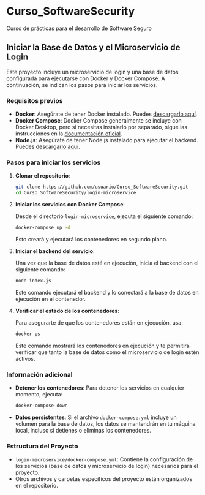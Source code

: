 # Curso_SoftwareSecurity
Curso de prácticas para el desarrollo de Software Seguro

## Iniciar la Base de Datos y el Microservicio de Login

Este proyecto incluye un microservicio de login y una base de datos configurada para ejecutarse con Docker y Docker Compose. A continuación, se indican los pasos para iniciar los servicios.

### Requisitos previos

- **Docker**: Asegúrate de tener Docker instalado. Puedes [descargarlo aquí](https://www.docker.com/get-started).
- **Docker Compose**: Docker Compose generalmente se incluye con Docker Desktop, pero si necesitas instalarlo por separado, sigue las instrucciones en la [documentación oficial](https://docs.docker.com/compose/install/).
- **Node.js**: Asegúrate de tener Node.js instalado para ejecutar el backend. Puedes [descargarlo aquí](https://nodejs.org/).

### Pasos para iniciar los servicios

1. **Clonar el repositorio**:

   ```bash
   git clone https://github.com/usuario/Curso_SoftwareSecurity.git
   cd Curso_SoftwareSecurity/login-microservice
   ```

2. **Iniciar los servicios con Docker Compose**:

   Desde el directorio `login-microservice`, ejecuta el siguiente comando:

   ```bash
   docker-compose up -d
   ```

   Esto creará y ejecutará los contenedores en segundo plano.

3. **Iniciar el backend del servicio**:

   Una vez que la base de datos esté en ejecución, inicia el backend con el siguiente comando:

   ```bash
   node index.js
   ```

   Este comando ejecutará el backend y lo conectará a la base de datos en ejecución en el contenedor.

4. **Verificar el estado de los contenedores**:

   Para asegurarte de que los contenedores están en ejecución, usa:

   ```bash
   docker ps
   ```

   Este comando mostrará los contenedores en ejecución y te permitirá verificar que tanto la base de datos como el microservicio de login estén activos.

### Información adicional

- **Detener los contenedores**: Para detener los servicios en cualquier momento, ejecuta:

  ```bash
  docker-compose down
  ```

- **Datos persistentes**: Si el archivo `docker-compose.yml` incluye un volumen para la base de datos, los datos se mantendrán en tu máquina local, incluso si detienes o eliminas los contenedores.

### Estructura del Proyecto

- `login-microservice/docker-compose.yml`: Contiene la configuración de los servicios (base de datos y microservicio de login) necesarios para el proyecto.
- Otros archivos y carpetas específicos del proyecto están organizados en el repositorio.
